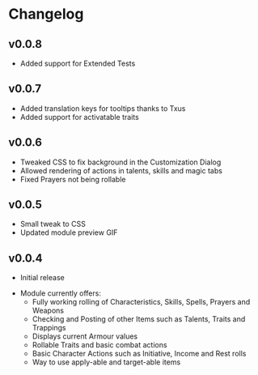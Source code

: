 # Changelog

## v0.0.8
* Added support for Extended Tests

## v0.0.7
* Added translation keys for tooltips thanks to Txus
* Added support for activatable traits

## v0.0.6
* Tweaked CSS to fix background in the Customization Dialog
* Allowed rendering of actions in talents, skills and magic tabs
* Fixed Prayers not being rollable

## v0.0.5
* Small tweak to CSS
* Updated module preview GIF

## v0.0.4
* Initial release
- Module currently offers: 
  - Fully working rolling of Characteristics, Skills, Spells, Prayers and Weapons
  - Checking and Posting of other Items such as Talents, Traits and Trappings
  - Displays current Armour values
  - Rollable Traits and basic combat actions
  - Basic Character Actions such as Initiative, Income and Rest rolls
  - Way to use apply-able and target-able items